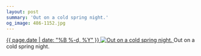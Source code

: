 ```yaml
---
layout: post
summary: 'Out on a cold spring night.'
og_image: 486-1152.jpg
---
```


<p>
 <time>
  <a href="/486">
   {{ page.date | date: "%B %-d, %Y" }}
  </a>
 </time>
 <a href="/486">
  <img alt="Out on a cold spring night." sizes="(min-width: 700px) 50vw, calc(100vw - 2rem)" src="{{ site.assets_url }}/486-576.jpg" srcset="{{ site.assets_url }}/486-1152.jpg 1152w, {{ site.assets_url }}/486-864.jpg 864w, {{ site.assets_url }}/486-576.jpg 576w, {{ site.assets_url }}/486-288.jpg 288w"/>
 </a>
 <span>
  Out on a cold spring night.
 </span>
</p>
